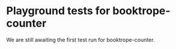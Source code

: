 # Playground tests for booktrope-counter
We are still awaiting the first test run for booktrope-counter.
